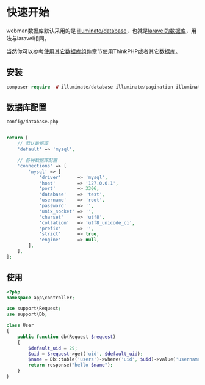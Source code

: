 # 快速开始

webman数据库默认采用的是 [illuminate/database](https://github.com/illuminate/database)，也就是[laravel的数据库](https://learnku.com/docs/laravel/8.x/database/9400)，用法与laravel相同。

当然你可以参考[使用其它数据库组件](others.md)章节使用ThinkPHP或者其它数据库。

## 安装

```php
composer require -W illuminate/database illuminate/pagination illuminate/events
```

## 数据库配置
`config/database.php`
```php

return [
    // 默认数据库
    'default' => 'mysql',

    // 各种数据库配置
    'connections' => [
        'mysql' => [
            'driver'      => 'mysql',
            'host'        => '127.0.0.1',
            'port'        => 3306,
            'database'    => 'test',
            'username'    => 'root',
            'password'    => '',
            'unix_socket' => '',
            'charset'     => 'utf8',
            'collation'   => 'utf8_unicode_ci',
            'prefix'      => '',
            'strict'      => true,
            'engine'      => null,
        ],
    ],
];
```


## 使用
```php
<?php
namespace app\controller;

use support\Request;
use support\Db;

class User
{
    public function db(Request $request)
    {
        $default_uid = 29;
        $uid = $request->get('uid', $default_uid);
        $name = Db::table('users')->where('uid', $uid)->value('username');
        return response("hello $name");
    }
}
```
